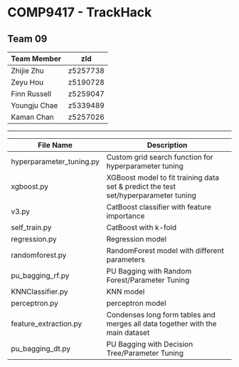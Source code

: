 # COMP9417 - TrackHack
## Team 09

|Team Member|zId|
|-|-|
|Zhijie Zhu|z5257738|
|Zeyu Hou|z5190728|
|Finn Russell|z5259047|
|Youngju Chae|z5339489|
|Kaman Chan|z5257026|

---

|File Name| Description|
|-|-|
|hyperparameter_tuning.py| Custom grid search function for hyperparameter tuning|
|xgboost.py | XGBoost model to fit training data set & predict the test set/hyperparameter tuning|
|v3.py|CatBoost classifier with feature importance|
|self_train.py|CatBoost with k-fold|
|regression.py|Regression model|
|randomforest.py|RandomForest model with different parameters|
|pu_bagging_rf.py|PU Bagging with Random Forest/Parameter Tuning|
|KNNClassifier.py|KNN model|
|perceptron.py|perceptron model|
|feature_extraction.py | Condenses long form tables and merges all data together with the main dataset|
|pu_bagging_dt.py|PU Bagging with Decision Tree/Parameter Tuning|

